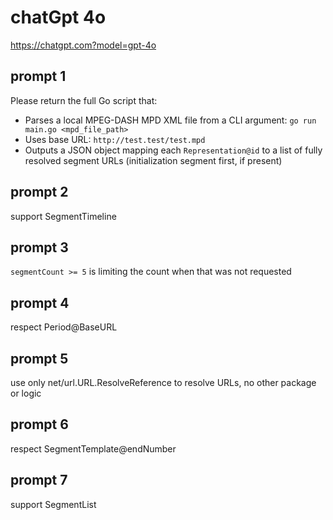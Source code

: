 # chatGpt 4o

https://chatgpt.com?model=gpt-4o

## prompt 1

Please return the full Go script that:

- Parses a local MPEG-DASH MPD XML file from a CLI argument: `go run main.go <mpd_file_path>`
- Uses base URL: `http://test.test/test.mpd`
- Outputs a JSON object mapping each `Representation@id` to a list of fully resolved segment URLs (initialization segment first, if present)

## prompt 2

support SegmentTimeline

## prompt 3

`segmentCount >= 5` is limiting the count when that was not requested

## prompt 4

respect Period@BaseURL

## prompt 5

use only net/url.URL.ResolveReference to resolve URLs, no other package or logic

## prompt 6

respect SegmentTemplate@endNumber

## prompt 7

support SegmentList
